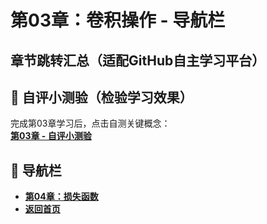 # 第03章：卷积操作 - 导航栏
## 章节跳转汇总（适配GitHub自主学习平台）  
## 📝 自评小测验（检验学习效果）  
完成第03章学习后，点击自测关键概念：  
**[第03章 - 自评小测验](question03.md)**  

## 🚀 导航栏  
- **[第04章：损失函数](../Chater04/chter01.md)**  
- **[返回首页](../../index.md)**
